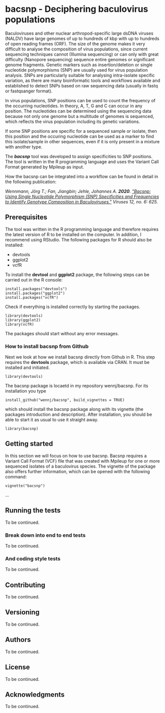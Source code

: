# bacsnp - Deciphering baculovirus populations

Baculoviruses and other nuclear arthropod-specific large dsDNA viruses (NALDV) have large genomes of up to hundreds of kbp with up to hundreds of open reading frames (ORF). The size of the genome makes it very difficult to analyse the composition of virus populations, since current sequencing techniques cannot (Illumina sequencing) or can only with great difficulty (Nanopore sequencing) sequence entire genomes or significant genome fragments. Genetic markers such as insertion/deletion or single nucleotide polymorphisms (SNP) are usually used for virus population analysis. SNPs are particularly suitable for analysing intra-isolate specific variation, as there are many bioinformatic tools and workflows available and established to detect SNPs based on raw sequencing data (usually in fastq or fastqsanger format).

In virus populations, SNP positions can be used to count the frequency of the occurring nucleotides. In theory, A, T, G and C can occur in any position. The nucleotides can be determined using the sequencing data because not only one genome but a multitude of genomes is sequenced, which reflects the virus population including its genetic variations.

If some SNP positions are specific for a sequenced sample or isolate, then this position and the occuring nucleotide can be used as a marker to find this isolate/sample in other sequences, even if it is only present in a mixture with another type.

The ***bacsnp*** tool was developed to assign specificities to SNP positions. The tool is written in the R programming language and uses the Variant Call Format generated by Mpileup as input.

How the bacsnp can be integrated into a workflow can be found in detail in the following publication:

*Wennmann, Jörg T.; Fan, Jiangbin; Jehle, Johannes A. **2020**. ["Bacsnp: Using Single Nucleotide Polymorphism (SNP) Specificities and Frequencies to Identify Genotype Composition in Baculoviruses."](https://www.mdpi.com/1999-4915/12/6/625) Viruses 12, no. 6: 625.*

## Prerequisites

The tool was written in the R programming language and therefore requires the latest version of R to be installed on the computer. In addition, I recommend using RStudio. The following packages for R should also be installed:

-   devtools
-   ggplot2
-   vcfR

To install the **devtool** and **ggplot2** package, the following steps can be carried out in the R console:

```         
install.packages("devtools")
install.packages("ggplot2")
install.packages("vcfR")
```

Check if everything is installed correctly by starting the packages.

```         
library(devtools)
library(ggplot2)
library(vcfR)
```

The packages should start without any error messages.

### How to install bacsnp from Github

Next we look at how we install bacsnp directly from Github in R. This step requires the **devtools** package, which is available via CRAN. It must be installed and initiated.

```         
library(devtools)
```

The bacsnp package is locaetd in my repository wennj/bacsnp. For its installation you type

```         
install_github("wennj/bacsnp", build_vignettes = TRUE)
```

which should install the bacsnp package along with its vignette (the packages introduction and description). After installation, you should be able to start it as usual to use it straight away.

```         
library(bacsnp)
```

## Getting started

In this section we will focus on how to use bacsnp. Bacsnp requires a Variant Call Format (VCF) file that was created with Mpileup for one or more sequenced isolates of a baculovirus species. The vignette of the package also offers further information, which can be opened with the following command:

```         
vignette("bacsnp")
```

...

## Running the tests

To be continued.

### Break down into end to end tests

To be continued.

### And coding style tests

To be continued.

## Contributing

To be continued.

## Versioning

To be continued.

## Authors

To be continued.

## License

To be continued.

## Acknowledgments

To be continued.
